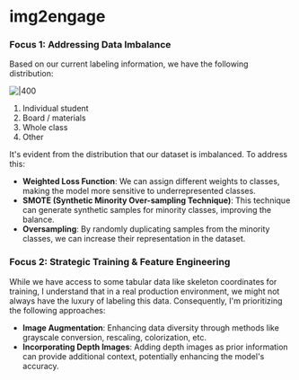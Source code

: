 # img2engage


### Focus 1: Addressing Data Imbalance

Based on our current labeling information, we have the following distribution:

![\|400](https://i.imgur.com/xV7rJh7.png)

1. Individual student
2. Board / materials
3. Whole class
4. Other

It's evident from the distribution that our dataset is imbalanced. To address this:

- **Weighted Loss Function**: We can assign different weights to classes, making the model more sensitive to underrepresented classes.
- **SMOTE (Synthetic Minority Over-sampling Technique)**: This technique can generate synthetic samples for minority classes, improving the balance.
- **Oversampling**: By randomly duplicating samples from the minority classes, we can increase their representation in the dataset.

### Focus 2: Strategic Training & Feature Engineering

While we have access to some tabular data like skeleton coordinates for training, I understand that in a real production environment, we might not always have the luxury of labeling this data. Consequently, I'm prioritizing the following approaches:

- **Image Augmentation**: Enhancing data diversity through methods like grayscale conversion, rescaling, colorization, etc.
- **Incorporating Depth Images**: Adding depth images as prior information can provide additional context, potentially enhancing the model's accuracy.

